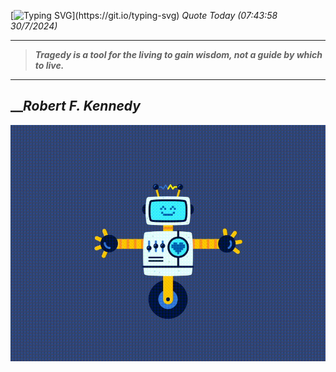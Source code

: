 [![Typing SVG](https://readme-typing-svg.herokuapp.com?font=Press+Start+2P&color=C2F784&size=35&width=900&height=100&lines=Hello+World%2C+I'm+Hung+!)](https://git.io/typing-svg) 
_Quote Today (07:43:58 30/7/2024)_
___
>**_Tragedy is a tool for the living to gain wisdom, not a guide by which to live._**
___

## __**_Robert F. Kennedy_**

![RobotDance](src/assets/images/robot-dancing-dribble.gif?style=center)
